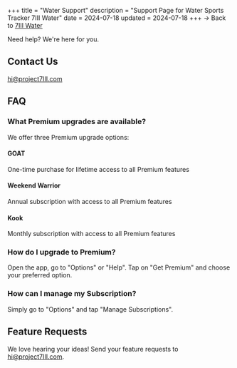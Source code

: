 +++
title = "Water Support"
description = "Support Page for Water Sports Tracker 7III Water"
date = 2024-07-18
updated = 2024-07-18
+++
→ Back to [7III Water](/water)  

Need help? We're here for you.

## Contact Us
[hi@project7III.com](mailto:hi@project7III.com)

## FAQ

### What Premium upgrades are available?
We offer three Premium upgrade options:

#### GOAT  
One-time purchase for lifetime access to all Premium features

#### Weekend Warrior
Annual subscription with access to all Premium features

#### Kook
Monthly subscription with access to all Premium features

### How do I upgrade to Premium?
Open the app, go to "Options" or "Help". Tap on "Get Premium" and choose your preferred option.

### How can I manage my Subscription?
Simply go to "Options" and tap "Manage Subscriptions".

## Feature Requests
We love hearing your ideas! Send your feature requests to [hi@project7III.com](mailto:hi@project7III.com).